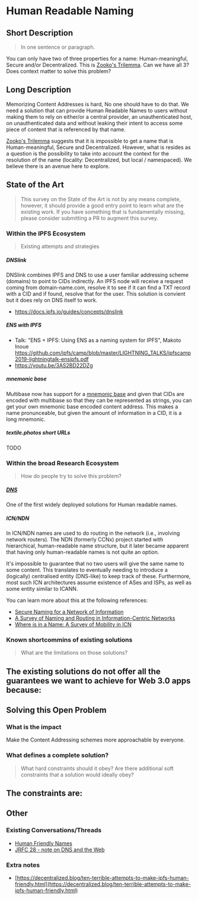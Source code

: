 # Human Readable Naming

## Short Description
> In one sentence or paragraph.

You can only have two of three properties for a name: Human-meaningful, Secure and/or Decentralized. This is [Zooko's Trilemma](https://en.wikipedia.org/wiki/Zooko%27s_triangle). Can we have all 3? Does context matter to solve this problem?

## Long Description

Memorizing Content Addresses is hard, No one should have to do that. We need a solution that can provide Human Readable Names to users without making them to rely on either/or a central provider, an unauthenticated host, on unauthenticated data and without leaking their intent to access some piece of content that is referenced by that name.

[Zooko's Trilemma](https://en.wikipedia.org/wiki/Zooko%27s_triangle) suggests that it is impossible to get a name that is Human-meaningful, Secure and Decentralized. However, what is resides as a question is the possibility to take into account the context for the resolution of the name (locality: Decentralized, but local / namespaced). We believe there is an avenue here to explore.

## State of the Art

> This survey on the State of the Art is not by any means complete, however, it should provide a good entry point to learn what are the existing work. If you have something that is fundamentally missing, please consider submitting a PR to augment this survey.

### Within the IPFS Ecosystem
> Existing attempts and strategies

##### DNSlink

DNSlink combines IPFS and DNS to use a user familiar addressing scheme (domains) to point to CIDs indirectly. An IPFS node will receive a request coming from domain-name.com, resolve it to see if it can find a TXT record with a CID and if found, resolve that for the user. This solution is convient but it does rely on DNS itself to work.

- https://docs.ipfs.io/guides/concepts/dnslink

##### ENS with IPFS

- Talk: "ENS + IPFS: Using ENS as a naming system for IPFS", Makoto Inoue https://github.com/ipfs/camp/blob/master/LIGHTNING_TALKS/ipfscamp2019-lightningtalk-ensipfs.pdf
- https://youtu.be/3AS2BD22DZg

##### mnemonic base

Multibase now has support for a [mnemonic base](https://github.com/multiformats/js-multibase/compare/36d60d3f9379ea005327fe3a375f03ba286d0ecc...tableflip:feat/mnemonic-base) and given that CIDs are encoded with multibase so that they can be represented as strings, you can get your own mnemonic base encoded content address. This makes a name pronunceable, but given the amount of information in a CID, it is a long mnemonic.

##### textile.photos short URLs

TODO

### Within the broad Research Ecosystem
> How do people try to solve this problem?

##### [DNS](https://en.wikipedia.org/wiki/Domain_Name_System)

One of the first widely deployed solutions for Human readable names.

##### ICN/NDN

In ICN/NDN names are used to do routing in the network (i.e., involving network routers). The NDN (formerly CCNx) project started with hierarchical, human-readable name structure, but it later became apparent that having only human-readable names is not quite an option.

It's impossible to guarantee that no two users will give the same name to some content. This translates to eventually needing to introduce a (logically) centralised entity (DNS-like) to keep track of these. Furthermore, most such ICN architectures assume existence of ASes and ISPs, as well as some entity similar to ICANN.

You can learn more about this at the following references:

- [Secure Naming for a Network of Information](https://core.ac.uk/download/pdf/11433344.pdf)
- [A Survey of Naming and Routing in Information-Centric Networks](https://www.researchgate.net/publication/260670278_A_Survey_of_Naming_and_Routing_in_Information-Centric_Networks)
- [Where is in a Name: A Survey of Mobility in ICN](http://www.eecs.qmul.ac.uk/~tysong/files/CACM13.pdf)

### Known shortcommins of existing solutions
> What are the limitations on those solutions?

The existing solutions do not offer all the guarantees we want to achieve for Web 3.0 apps because:
-

## Solving this Open Problem

### What is the impact

Make the Content Addressing schemes more approachable by everyone.

### What defines a complete solution?
> What hard constraints should it obey? Are there additional soft constraints that a solution would ideally obey?

The constraints are:
-

## Other

### Existing Conversations/Threads

- [Human Friendly Names](https://github.com/ipfs/notes/issues/286)
- [JRFC 28 - note on DNS and the Web](https://github.com/jbenet/random-ideas/issues/28)

### Extra notes

- [https://decentralized.blog/ten-terrible-attempts-to-make-ipfs-human-friendly.html](https://decentralized.blog/ten-terrible-attempts-to-make-ipfs-human-friendly.html)
